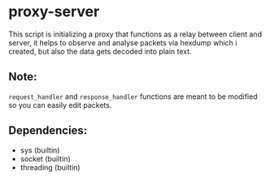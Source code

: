 # proxy-server
This script is initializing a proxy that functions as a relay between client and server, it helps to observe and analyse packets via hexdump which i created, but also the data gets decoded into plain text.

## Note:
`request_handler` and `response_handler` functions are meant to be modified so you can easily edit packets. 

## Dependencies:
- sys (builtin)
- socket (builtin)
- threading (builtin)
